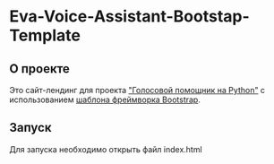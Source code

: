 # Eva-Voice-Assistant-Bootstap-Template

## О проекте
Это сайт-лендинг для проекта ["Голосовой помощник на Python"](https://github.com/Keiseker/Voice-Assistant-on-Python) с использованием [шаблона фреймворка Bootstrap](https://startbootstrap.com/theme/freelancer).
  
## Запуск
Для запуска необходимо открыть файл index.html
